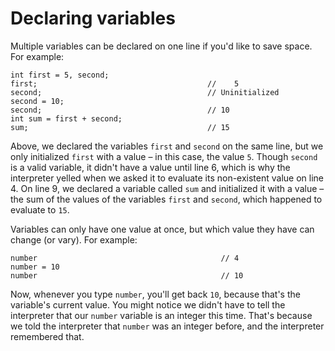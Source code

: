 # Declaring variables
Multiple variables can be declared on one line if you'd like to save space. For example:

    int first = 5, second;
    first;                                      //    5
    second;                                     // Uninitialized
    second = 10;
    second;                                     // 10
    int sum = first + second;
    sum;                                        // 15

Above, we declared the variables `first` and `second` on the same line, but we only initialized `first` with a value – in this case, the value `5`. Though `second` is a valid variable, it didn't have a value until line 6, which is why the interpreter yelled when we asked it to evaluate its non-existent value on line 4. On line 9, we declared a variable called `sum` and initialized it with a value – the sum of the values of the variables `first` and `second`, which happened to evaluate to `15`.

Variables can only have one value at once, but which value they have can change (or vary). For example:

    number                                         // 4
    number = 10
    number                                         // 10

Now, whenever you type `number`, you'll get back `10`, because that's the variable's current value. You might notice we didn't have to tell the interpreter that our `number` variable is an integer this time. That's because we told the interpreter that `number` was an integer before, and the interpreter remembered that.
